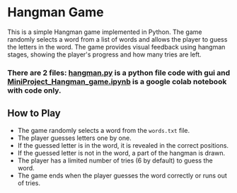 # Hangman Game

This is a simple Hangman game implemented in Python. The game randomly selects a word from a list of words and allows the player to guess the letters in the word. The game provides visual feedback using hangman stages, showing the player's progress and how many tries are left.

### There are 2 files: [hangman.py](https://github.com/Sukanya-29/Hangman_Game/blob/main/hangman.py) is a python file code with gui and [MiniProject_Hangman_game.ipynb](https://github.com/Sukanya-29/Hangman_Game/blob/main/MiniProject_Hangman_game.ipynb) is a google colab notebook with code only.

## How to Play

* The game randomly selects a word from the `words.txt` file.
* The player guesses letters one by one.
* If the guessed letter is in the word, it is revealed in the correct positions.
* If the guessed letter is not in the word, a part of the hangman is drawn.
* The player has a limited number of tries (6 by default) to guess the word.
* The game ends when the player guesses the word correctly or runs out of tries.
